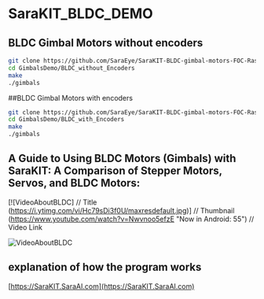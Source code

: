 # SaraKIT_BLDC_DEMO
## BLDC Gimbal Motors without encoders

```bash
git clone https://github.com/SaraEye/SaraKIT-BLDC-gimbal-motors-FOC-Raspberry-Pi-64bit GimbalsDemo
cd GimbalsDemo/BLDC_without_Encoders
make
./gimbals
```

##BLDC Gimbal Motors with encoders

```bash
git clone https://github.com/SaraEye/SaraKIT-BLDC-gimbal-motors-FOC-Raspberry-Pi-64bit GimbalsDemo
cd GimbalsDemo/BLDC_with_Encoders
make
./gimbals
```

## A Guide to Using BLDC Motors (Gimbals) with SaraKIT: A Comparison of Stepper Motors, Servos, and BLDC Motors:
[![VideoAboutBLDC]          // Title
(https://i.ytimg.com/vi/Hc79sDi3f0U/maxresdefault.jpg)] // Thumbnail
(https://www.youtube.com/watch?v=Nwvnoo5efzE "Now in Android: 55")    // Video Link

![VideoAboutBLDC](https://youtu.be/Nwvnoo5efzE)


## explanation of how the program works


[https://SaraKIT.SaraAI.com](https://SaraKIT.SaraAI.com)

